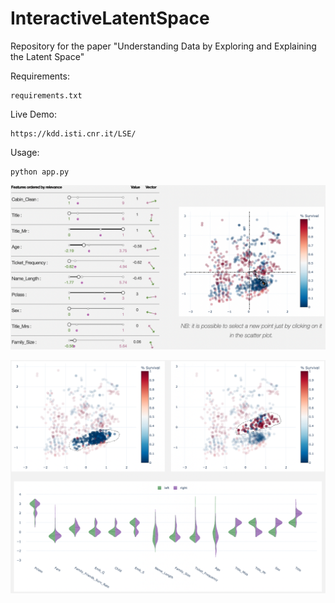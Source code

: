 # InteractiveLatentSpace

Repository for the paper "Understanding Data by Exploring and Explaining the Latent Space"

Requirements:<br>

    requirements.txt

Live Demo:

    https://kdd.isti.cnr.it/LSE/

Usage:<br>

    python app.py

![figure](/assets/figure.png)

![figure](/assets/clustering.png)

